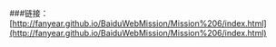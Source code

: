 ###链接：[http://fanyear.github.io/BaiduWebMission/Mission%206/index.html](http://fanyear.github.io/BaiduWebMission/Mission%206/index.html)
